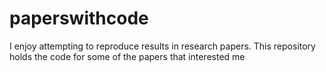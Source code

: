 # paperswithcode
I enjoy attempting to reproduce results in research papers. This repository holds the code for some of the papers that interested me
